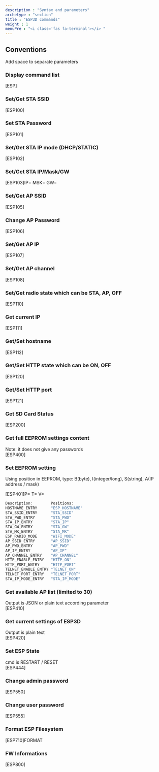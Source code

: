 ```yaml
---
description : "Syntax and parameters"
archetype : "section"
title : "ESP3D commands"
weight : 1
menuPre : "<i class='fas fa-terminal'></i> "
---
```


## Conventions
Add space to separate parameters

### Display command list   
[ESP]

### Set/Get STA SSID   
[ESP100]<SSID>

### Set STA Password   
[ESP101]<Password>

### Set/Get STA IP mode (DHCP/STATIC)   
[ESP102]<mode>

### Set/Get STA IP/Mask/GW   
[ESP103]IP=<IP> MSK=<IP> GW=<IP> 

### Set/Get AP SSID   
[ESP105]<SSID>

### Change AP Password   
[ESP106]<Password>

### Set/Get AP IP   
[ESP107]<IP>

### Set/Get AP channel    
[ESP108]<channel>

### Set/Get radio state which can be STA, AP, OFF  
[ESP110]<state>

### Get current IP  
[ESP111]

### Get/Set hostname  
[ESP112]<Hostname> 

### Get/Set HTTP state which can be ON, OFF  
[ESP120]<state>

### Get/Set HTTP port   
[ESP121]<port>

### Get SD Card Status   
[ESP200]

### Get full EEPROM settings content     
Note: it does not give any passwords   
[ESP400] 

### Set EEPROM setting   
Using position in EEPROM, type: B(byte), I(integer/long), S(string), A(IP address / mask)  

[ESP401]P=<position> T=<type> V=<value>
```cpp
Description:		Positions:
HOSTNAME_ENTRY 		"ESP_HOSTNAME"
STA_SSID_ENTRY 		"STA_SSID"
STA_PWD_ENTRY 		"STA_PWD"
STA_IP_ENTRY 		"STA_IP"
STA_GW_ENTRY 		"STA_GW"
STA_MK_ENTRY 		"STA_MK"
ESP_RADIO_MODE 		"WIFI_MODE"
AP_SSID_ENTRY 		"AP_SSID"
AP_PWD_ENTRY 		"AP_PWD"
AP_IP_ENTRY 		"AP_IP"
AP_CHANNEL_ENTRY 	"AP_CHANNEL"
HTTP_ENABLE_ENTRY 	"HTTP_ON"
HTTP_PORT_ENTRY 	"HTTP_PORT"
TELNET_ENABLE_ENTRY "TELNET_ON"
TELNET_PORT_ENTRY 	"TELNET_PORT"
STA_IP_MODE_ENTRY   "STA_IP_MODE"
```

### Get available AP list (limited to 30)   
Output is JSON or plain text according parameter   
[ESP410]<plain>

### Get current settings of ESP3D   
Output is plain text   
[ESP420]

### Set ESP State
cmd is RESTART / RESET   
[ESP444]<cmd>

### Change admin password
[ESP550]<password>   

### Change user password  
[ESP555]<password>   

### Format ESP Filesystem  
[ESP710]FORMAT   

### FW Informations  
[ESP800]<plain>   
